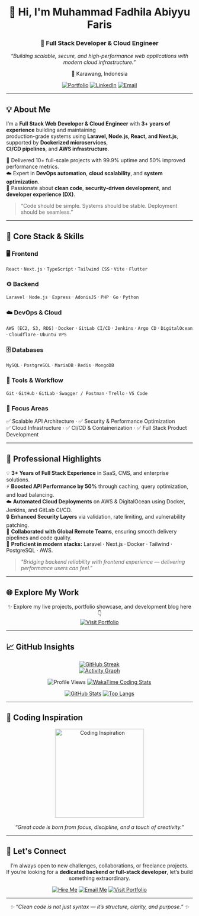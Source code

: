 <div align="center">

# 👋 Hi, I'm **Muhammad Fadhila Abiyyu Faris**
### 🚀 Full Stack Developer & Cloud Engineer
_“Building scalable, secure, and high-performance web applications with modern cloud infrastructure.”_

📍 Karawang, Indonesia  

[![Portfolio](https://img.shields.io/badge/🌐%20Visit%20My%20Portfolio-5865F2?style=for-the-badge&logo=vercel&logoColor=white)](https://www.fadhilaabiyyu.my.id)
[![LinkedIn](https://img.shields.io/badge/💼%20LinkedIn-5865F2?style=for-the-badge&logo=linkedin&logoColor=white)](https://linkedin.com/in/muhammad-fadhila)
[![Email](https://img.shields.io/badge/📧%20Email-5865F2?style=for-the-badge&logo=gmail&logoColor=white)](mailto:fadhilaabiyyu@gmail.com)

</div>

---

## 💡 About Me

I’m a **Full Stack Web Developer & Cloud Engineer** with **3+ years of experience** building and maintaining  
production-grade systems using **Laravel, Node.js, React, and Next.js**, supported by **Dockerized microservices**,  
**CI/CD pipelines**, and **AWS infrastructure**.

💼 Delivered 10+ full-scale projects with 99.9% uptime and 50% improved performance metrics.  
☁️ Expert in **DevOps automation**, **cloud scalability**, and **system optimization**.  
🧩 Passionate about **clean code**, **security-driven development**, and **developer experience (DX)**.

> “Code should be simple. Systems should be stable. Deployment should be seamless.”

---

## 🧠 Core Stack & Skills

### 🖥️ Frontend
`React` · `Next.js` · `TypeScript` · `Tailwind CSS` · `Vite` · `Flutter`

### ⚙️ Backend
`Laravel` · `Node.js` · `Express` · `AdonisJS` · `PHP` · `Go` · `Python`

### ☁️ DevOps & Cloud
`AWS (EC2, S3, RDS)` · `Docker` · `GitLab CI/CD` · `Jenkins` · `Argo CD` · `DigitalOcean` · `Cloudflare` · `Ubuntu VPS`

### 🗄️ Databases
`MySQL` · `PostgreSQL` · `MariaDB` · `Redis` · `MongoDB`

### 🧩 Tools & Workflow
`Git` · `GitHub` · `GitLab` · `Swagger / Postman` · `Trello` · `VS Code`

### 🎯 Focus Areas
✅ Scalable API Architecture · ✅ Security & Performance Optimization  
✅ Cloud Infrastructure · ✅ CI/CD & Containerization · ✅ Full Stack Product Development  

---

## 🌟 Professional Highlights

💡 **3+ Years of Full Stack Experience** in SaaS, CMS, and enterprise solutions.  
⚡ **Boosted API Performance by 50%** through caching, query optimization, and load balancing.  
☁️ **Automated Cloud Deployments** on AWS & DigitalOcean using Docker, Jenkins, and GitLab CI/CD.  
🔒 **Enhanced Security Layers** via validation, rate limiting, and vulnerability patching.  
🤝 **Collaborated with Global Remote Teams**, ensuring smooth delivery pipelines and code quality.  
🚀 **Proficient in modern stacks:** Laravel · Next.js · Docker · Tailwind · PostgreSQL · AWS.  

> _"Bridging backend reliability with frontend experience — delivering performance users can feel."_

---

## 🌐 Explore My Work

<div align="center">

✨ Explore my live projects, portfolio showcase, and development blog here 👇  
[![Visit Portfolio](https://img.shields.io/badge/🌐%20Visit%20My%20Portfolio-5865F2?style=for-the-badge&logo=vercel&logoColor=white)](https://www.fadhilaabiyyu.my.id)

</div>

---

## 📈 GitHub Insights

<div align="center">

[![GitHub Streak](https://github-readme-streak-stats.herokuapp.com/?user=Fadhila36&theme=tokyonight&hide_border=true)](https://github.com/Fadhila36)  
[![Activity Graph](https://github-readme-activity-graph.vercel.app/graph?username=Fadhila36&bg_color=0D1117&hide_border=true&line=5865F2&point=7aa2f7&area=true&area_color=5865F2&title_color=c0caf5&text_color=c0caf5)](https://github.com/Fadhila36)  

<img src="https://komarev.com/ghpvc/?username=Fadhila36&style=for-the-badge&color=5865F2" alt="Profile Views">

<a href="https://wakatime.com/@910bb2c9-b1ad-40f2-adfd-5cc50c097915">
  <img src="https://wakatime.com/badge/user/910bb2c9-b1ad-40f2-adfd-5cc50c097915.svg?style=for-the-badge&color=5865F2" alt="WakaTime Coding Stats">
</a>  

<br>

[![GitHub Stats](https://github-readme-stats.vercel.app/api?username=Fadhila36&show_icons=true&include_all_commits=true&count_private=true&theme=tokyonight&hide_border=true)](https://github.com/Fadhila36)
[![Top Langs](https://github-readme-stats.vercel.app/api/top-langs/?username=Fadhila36&layout=compact&theme=tokyonight&hide_border=true)](https://github.com/Fadhila36)

</div>

---

## 🎨 Coding Inspiration

<div align="center">
  <img width="240px" src="https://media1.tenor.com/m/DEc4yrCNCakAAAAC/anime.gif" alt="Coding Inspiration">
  <br><br>
  <i>“Great code is born from focus, discipline, and a touch of creativity.”</i>
</div>

---

## 🤝 Let's Connect

<div align="center">

I’m always open to new challenges, collaborations, or freelance projects.  
If you’re looking for a **dedicated backend or full-stack developer**, let’s build something extraordinary.  

[![Hire Me](https://img.shields.io/badge/💼%20Hire%20Me%20on%20LinkedIn-5865F2?style=for-the-badge&logo=linkedin&logoColor=white)](https://linkedin.com/in/muhammad-fadhila)
[![Email Me](https://img.shields.io/badge/📧%20Email%20Me-5865F2?style=for-the-badge&logo=gmail&logoColor=white)](mailto:fadhilaabiyyu@gmail.com)
[![Visit Portfolio](https://img.shields.io/badge/🌐%20Visit%20My%20Portfolio-5865F2?style=for-the-badge&logo=vercel&logoColor=white)](https://www.fadhilaabiyyu.my.id)

</div>

---

<p align="center">
  <i>✨ “Clean code is not just syntax — it’s structure, clarity, and purpose.” ✨</i>
</p>

